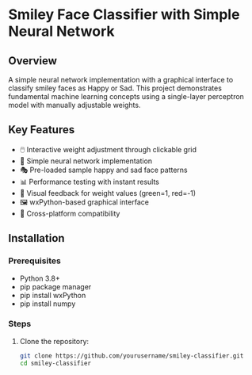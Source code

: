 # Smiley Face Classifier with Simple Neural Network

## Overview
A simple neural network implementation with a graphical interface to classify smiley faces as Happy or Sad. This project demonstrates fundamental machine learning concepts using a single-layer perceptron model with manually adjustable weights.

## Key Features
- 🖱️ Interactive weight adjustment through clickable grid
- 🧠 Simple neural network implementation
- 🎭 Pre-loaded sample happy and sad face patterns
- 📊 Performance testing with instant results
- 🎨 Visual feedback for weight values (green=1, red=-1)
- 🖼️ wxPython-based graphical interface
- 📱 Cross-platform compatibility

## Installation

### Prerequisites
- Python 3.8+
- pip package manager
- pip install wxPython
- pip install numpy

### Steps
1. Clone the repository:
   ```bash
   git clone https://github.com/yourusername/smiley-classifier.git
   cd smiley-classifier
